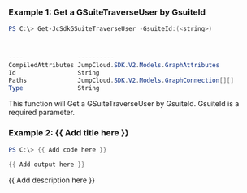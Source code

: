 ### Example 1: Get a GSuiteTraverseUser by GsuiteId
```powershell
PS C:\> Get-JcSdkGSuiteTraverseUser -GsuiteId:(<string>)



----               ----------
CompiledAttributes JumpCloud.SDK.V2.Models.GraphAttributes
Id                 String
Paths              JumpCloud.SDK.V2.Models.GraphConnection[][]
Type               String


```

This function will Get a GSuiteTraverseUser by GsuiteId. GsuiteId is a required parameter.

### Example 2: {{ Add title here }}
```powershell
PS C:\> {{ Add code here }}

{{ Add output here }}
```

{{ Add description here }}

